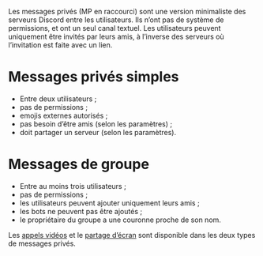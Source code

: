 <!-- TITLE: [FR] Messages privés -->
<!-- SUBTITLE: Informations sur les messages privés (MP) sur Discord. -->

Les messages privés (MP en raccourci) sont une version minimaliste des serveurs Discord entre les utilisateurs. Ils n’ont pas de système de permissions, et ont un seul canal textuel. Les utilisateurs peuvent uniquement être invités par leurs amis, à l’inverse des serveurs où l’invitation est faite avec un lien.

# Messages privés simples

* Entre deux utilisateurs ;
* pas de permissions ;
* emojis externes autorisés ;
* pas besoin d’être amis (selon les paramètres) ;
* doit partager un serveur (selon les paramètres).

# Messages de groupe

* Entre au moins trois utilisateurs ;
* pas de permissions ;
* les utilisateurs peuvent ajouter uniquement leurs amis ;
* les bots ne peuvent pas être ajoutés ;
* le propriétaire du groupe a une couronne proche de son nom.

Les [appels vidéos](/fr/chat-video) et le [partage d’écran](/fr/partage-ecran) sont disponible dans les deux types de messages privés.